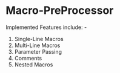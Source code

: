 # Macro-PreProcessor
Implemented Features include: -
1. Single-Line Macros
2. Multi-Line Macros
3. Parameter Passing
4. Comments
5. Nested Macros

